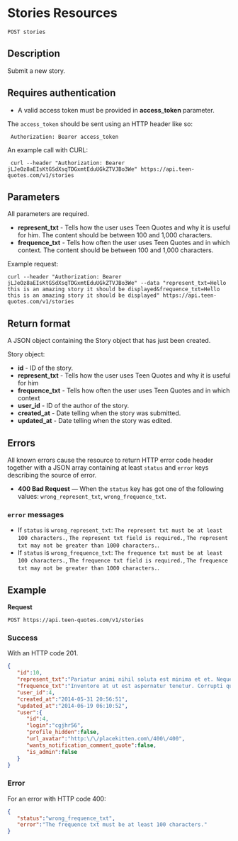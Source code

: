 # Stories Resources

    POST stories

## Description
Submit a new story.

## Requires authentication
* A valid access token must be provided in **access_token** parameter.

The `access_token` should be sent using an HTTP header like so:

     Authorization: Bearer access_token

An example call with CURL:

     curl --header "Authorization: Bearer jLJeOz8aEIsKtGSdXsqTDGxmtEduUGkZTVJBo3We" https://api.teen-quotes.com/v1/stories

## Parameters
All parameters are required.

- **represent_txt** - Tells how the user uses Teen Quotes and why it is useful for him. The content should be between 100 and 1,000 characters.
- **frequence_txt** - Tells how often the user uses Teen Quotes and in which context. The content should be between 100 and 1,000 characters.

Example request:

    curl --header "Authorization: Bearer jLJeOz8aEIsKtGSdXsqTDGxmtEduUGkZTVJBo3We" --data "represent_txt=Hello this is an amazing story it should be displayed&frequence_txt=Hello this is an amazing story it should be displayed" https://api.teen-quotes.com/v1/stories

## Return format
A JSON object containing the Story object that has just been created.

Story object:

- **id** - ID of the story.
- **represent_txt** - Tells how the user uses Teen Quotes and why it is useful for him
- **frequence_txt** - Tells how often the user uses Teen Quotes and in which context
- **user_id** - ID of the author of the story.
- **created_at** - Date telling when the story was submitted.
- **updated_at** - Date telling when the story was edited.

## Errors
All known errors cause the resource to return HTTP error code header together with a JSON array containing at least `status` and `error` keys describing the source of error.

- **400 Bad Request** — When the `status` key has got one of the following values: `wrong_represent_txt`, `wrong_frequence_txt`.

### `error` messages
- If `status` is `wrong_represent_txt`: `The represent txt must be at least 100 characters.`, `The represent txt field is required.`, `The represent txt may not be greater than 1000 characters.`.
- If `status` is `wrong_frequence_txt`: `The frequence txt must be at least 100 characters.`, `The frequence txt field is required.`, `The frequence txt may not be greater than 1000 characters.`.

## Example
**Request**

    POST https://api.teen-quotes.com/v1/stories

### Success
With an HTTP code 201.
``` json
{
   "id":10,
   "represent_txt":"Pariatur animi nihil soluta est minima et et. Neque magnam et id possimus numquam. Optio et sit voluptatum ipsum provident illo at. Veniam ipsa pariatur rerum et odio est temporibus. Deleniti alias dicta enim et molestiae quia. Sed voluptate est ipsam vel.",
   "frequence_txt":"Inventore at ut est aspernatur tenetur. Corrupti quidem suscipit necessitatibus et expedita neque vero. Ea officiis qui nulla harum incidunt molestias nulla. Maiores magni architecto dolorem. Velit voluptas qui recusandae ut et eum similique. Ut quia quibusdam non sint. Veniam quia aliquam laborum maiores non doloribus.",
   "user_id":4,
   "created_at":"2014-05-31 20:56:51",
   "updated_at":"2014-06-19 06:10:52",
   "user":{
      "id":4,
      "login":"cgjhr56",
      "profile_hidden":false,
      "url_avatar":"http:\/\/placekitten.com\/400\/400",
      "wants_notification_comment_quote":false,
      "is_admin":false
   }
}
```

### Error
For an error with HTTP code 400:
``` json
{
   "status":"wrong_frequence_txt",
   "error":"The frequence txt must be at least 100 characters."
}
```